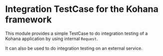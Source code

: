 Integration TestCase for the Kohana framework
=============================================
This module provides a simple TestCase to do integration testing of a Kohana
application by using internal `Request`.

It can also be used to do integration testing on an external service.
